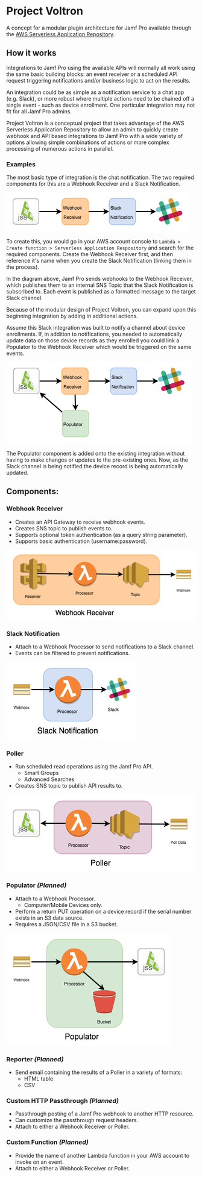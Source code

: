 # Project Voltron

A concept for a modular plugin architecture for Jamf Pro available through the [AWS Serverless Application Repository](https://aws.amazon.com/serverless/serverlessrepo/).

## How it works

Integrations to Jamf Pro using the available APIs will normally all work using the same basic building blocks: an event receiver or a scheduled API request triggering notifications and/or business logic to act on the results.

An integration could be as simple as a notification service to a chat app (e.g. Slack), or more robust where multiple actions need to be chained off a single event - such as device enrollment. One particular integration may not fit for all Jamf Pro admins.

Project Voltron is a conceptual project that takes advantage of the AWS Serverless Application Repository to allow an admin to quickly create webhook and API based integrations to Jamf Pro with a wide variety of options allowing simple combinations of actions or more complex processing of numerous actions in parallel.

### Examples

The most basic type of integration is the chat notification. The two required components for this are a Webhook Receiver and a Slack Notification.

![Example Diagrams](images/Example01.png)

To create this, you would go in your AWS account console to `Lambda > Create function > Serverless Application Respository` and search for the required components. Create the Webhook Receiver first, and then reference it's name when you create the Slack Notification (linking them in the process).

In the diagram above, Jamf Pro sends webhooks to the Webhook Receiver, which publishes them to an internal SNS Topic that the Slack Notification is subscribed to. Each event is published as a formatted message to the target Slack channel.

Because of the modular design of Project Voltron, you can expand upon this beginning integration by adding in additional actions.

Assume this Slack integration was built to notify a channel about device enrollments. If, in addition to notifications, you needed to automatically update data on those device records as they enrolled you could link a Populator to the Webhook Receiver which would be triggered on the same events.

![Example Diagrams](images/Example02.png)

The Populator component is added onto the existing integration without having to make changes or updates to the pre-existing ones. Now, as the Slack channel is being notified the device record is being automatically updated.

## Components:

### Webhook Receiver
- Creates an API Gateway to receive webhook events.
- Creates SNS topic to publish events to.
- Supports optional token authentication (as a query string parameter).
- Supports basic authentication (username:password).

![Component Diagrams](WebhookReceiver/WebhookReceiver.png)
    
### Slack Notification
- Attach to a Webhook Processor to send notifications to a Slack channel.
- Events can be filtered to prevent notifications.

![Component Diagrams](SlackNotification/SlackNotification.png)

### Poller
- Run scheduled read operations using the Jamf Pro API.
    + Smart Groups
    + Advanced Searches
- Creates SNS topic to publish API results to.

![Component Diagrams](Poller/Poller.png)

### Populator _(Planned)_
- Attach to a Webhook Processor.
    + Computer/Mobile Devices only.
- Perform a return PUT operation on a device record if the serial number exists in an S3 data source.
- Requires a JSON/CSV file in a S3 bucket.

![Component Diagrams](images/Populator.png)

### Reporter _(Planned)_
- Send email containing the results of a Poller in a variety of formats:
    + HTML table
    + CSV

### Custom HTTP Passthrough _(Planned)_
- Passthrough posting of a Jamf Pro webhook to another HTTP resource.
- Can customize the passthrough request headers.
- Attach to either a Webhook Receiver or Poller.

### Custom Function _(Planned)_
- Provide the name of another Lambda function in your AWS account to invoke on an event.
- Attach to either a Webhook Receiver or Poller.
